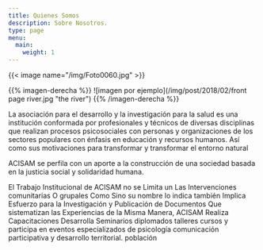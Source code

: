 ```yaml
---
title: Quienes Somos
description: Sobre Nosotros.
type: page
menu:
  main:
    weight: 1
---
```

{{< image name="/img/Foto0060.jpg" >}}

{{% imagen-derecha %}}
!\[imagen por ejemplo](/img/post/2018/02/front page river.jpg "the river")
{{% /imagen-derecha %}}

La asociación para el desarrollo y la investigación para la salud es una institución conformada por profesionales y técnicos de diversas disciplinas que realizan procesos psicosociales con personas y organizaciones de los sectores populares con énfasis en educación y recursos humanos. Así como sus motivaciones para transformar y transformar el entorno natural

ACISAM se perfila con un aporte a la construcción de una sociedad basada en la justicia social y solidaridad humana.

El Trabajo Institucional de ACISAM no se Limita un Las Intervenciones comunitarias O grupales Como Sino su nombre lo indica también Implica Esfuerzo para la Investigación y Publicación de Documentos Que sistematizan las Experiencias de la Misma Manera, ACISAM Realiza Capacitaciones Desarrolla Seminarios diplomados talleres cursos y participa en eventos especializados de psicología comunicación participativa y desarrollo territorial. población
